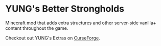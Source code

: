 # YUNG's Better Strongholds
Minecraft mod that adds extra structures and other server-side vanilla+ content throughout the game.

Checkout out YUNG's Extras on [CurseForge](https://www.curseforge.com/minecraft/mc-mods/yungs-extras).
